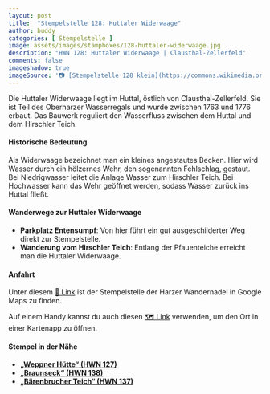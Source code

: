 ```yaml
---
layout: post
title:  "Stempelstelle 128: Huttaler Widerwaage"
author: buddy
categories: [ Stempelstelle ]
image: assets/images/stampboxes/128-huttaler-widerwaage.jpg
description: "HWN 128: Huttaler Widerwaage | Clausthal-Zellerfeld"
comments: false
imageshadow: true
imageSource: '📷 [Stempelstelle 128 klein](https://commons.wikimedia.org/wiki/File:Stempelsstelle_128_klein.jpg) von <a href="//commons.wikimedia.org/w/index.php?title=User:Frank_Hebestreit&amp;action=edit&amp;redlink=1" class="new" title="User:Frank Hebestreit (page does not exist)">Frank Hebestreit</a> unter Lizenz [CC BY-SA 4.0](https://creativecommons.org/licenses/by-sa/4.0)'
---
```


Die Huttaler Widerwaage liegt im Huttal, östlich von Clausthal-Zellerfeld. Sie ist Teil des Oberharzer Wasserregals und wurde zwischen 1763 und 1776 erbaut. Das Bauwerk reguliert den Wasserfluss zwischen dem Huttal und dem Hirschler Teich. 

#### Historische Bedeutung

Als Widerwaage bezeichnet man ein kleines angestautes Becken. Hier wird Wasser durch ein hölzernes Wehr, den sogenannten Fehlschlag, gestaut. Bei Niedrigwasser leitet die Anlage Wasser zum Hirschler Teich. Bei Hochwasser kann das Wehr geöffnet werden, sodass Wasser zurück ins Huttal fließt. 

#### Wanderwege zur Huttaler Widerwaage

- **Parkplatz Entensumpf**: Von hier führt ein gut ausgeschilderter Weg direkt zur Stempelstelle. 
- **Wanderung vom Hirschler Teich**: Entlang der Pfauenteiche erreicht man die Huttaler Widerwaage. 

#### Anfahrt

Unter diesem [📍 Link](https://www.google.com/maps/dir/?api=1&origin=&destination=51.78573%2C%2010.37743) ist der Stempelstelle der Harzer Wandernadel in Google Maps zu finden.

<div class="android-only">
  Auf einem Handy kannst du auch diesen 
  <a href="geo:51.78573,10.37743">🗺️ Link</a> 
  verwenden, um den Ort in einer Kartenapp zu öffnen.
  <p></p>
</div>

#### Stempel in der Nähe

- [**„Weppner Hütte“ (HWN 127)**](/stempelstelle-127-weppner-huette-jaegersbleeker-teich)
- [**„Braunseck“ (HWN 138)**](/stempelstelle-138-braunseck)
- [**„Bärenbrucher Teich“ (HWN 137)**](/stempelstelle-137-baerenbrucher-teich)
